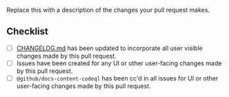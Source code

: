 <!-- Thank you for submitting a pull request. Please read our pull request guidelines before
  submitting your pull request:
  https://github.com/github/vscode-codeql/blob/main/CONTRIBUTING.md#submitting-a-pull-request.
-->

Replace this with a description of the changes your pull request makes.

## Checklist

- [ ] [CHANGELOG.md](https://github.com/github/vscode-codeql/blob/main/extensions/ql-vscode/CHANGELOG.md) has been updated to incorporate all user visible changes made by this pull request.
- [ ] Issues have been created for any UI or other user-facing changes made by this pull request.
- [ ] `@github/docs-content-codeql` has been cc'd in all issues for UI or other user-facing changes made by this pull request.
